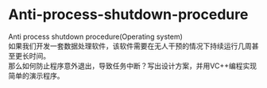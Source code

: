 # Anti-process-shutdown-procedure
Anti process shutdown procedure(Operating system)  
如果我们开发一套数据处理软件，该软件需要在无人干预的情况下持续运行几周甚至更长时间。  
那么如何防止程序意外退出，导致任务中断？写出设计方案，并用VC++编程实现简单的演示程序。  
